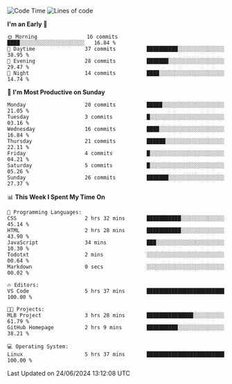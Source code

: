 <!--START_SECTION:waka-->
![Code Time](http://img.shields.io/badge/Code%20Time-191%20hrs%2022%20mins-blue)      ![Lines of code](https://img.shields.io/badge/From%20Hello%20World%20I%27ve%20Written-13.6%20thousand%20lines%20of%20code-blue)

**I'm an Early 🐤** 

```text
🌞 Morning                16 commits          ████░░░░░░░░░░░░░░░░░░░░░   16.84 % 
🌆 Daytime                37 commits          ██████████░░░░░░░░░░░░░░░   38.95 % 
🌃 Evening                28 commits          ███████░░░░░░░░░░░░░░░░░░   29.47 % 
🌙 Night                  14 commits          ████░░░░░░░░░░░░░░░░░░░░░   14.74 % 
```
📅 **I'm Most Productive on Sunday** 

```text
Monday                   20 commits          █████░░░░░░░░░░░░░░░░░░░░   21.05 % 
Tuesday                  3 commits           █░░░░░░░░░░░░░░░░░░░░░░░░   03.16 % 
Wednesday                16 commits          ████░░░░░░░░░░░░░░░░░░░░░   16.84 % 
Thursday                 21 commits          ██████░░░░░░░░░░░░░░░░░░░   22.11 % 
Friday                   4 commits           █░░░░░░░░░░░░░░░░░░░░░░░░   04.21 % 
Saturday                 5 commits           █░░░░░░░░░░░░░░░░░░░░░░░░   05.26 % 
Sunday                   26 commits          ███████░░░░░░░░░░░░░░░░░░   27.37 % 
```


📊 **This Week I Spent My Time On** 

```text
💬 Programming Languages: 
CSS                      2 hrs 32 mins       ███████████░░░░░░░░░░░░░░   45.14 % 
HTML                     2 hrs 28 mins       ███████████░░░░░░░░░░░░░░   43.90 % 
JavaScript               34 mins             ███░░░░░░░░░░░░░░░░░░░░░░   10.30 % 
Todotxt                  2 mins              ░░░░░░░░░░░░░░░░░░░░░░░░░   00.64 % 
Markdown                 0 secs              ░░░░░░░░░░░░░░░░░░░░░░░░░   00.02 % 

🔥 Editors: 
VS Code                  5 hrs 37 mins       █████████████████████████   100.00 % 

🐱‍💻 Projects: 
MLB Project              3 hrs 28 mins       ███████████████░░░░░░░░░░   61.79 % 
GitHub Homepage          2 hrs 9 mins        ██████████░░░░░░░░░░░░░░░   38.21 % 

💻 Operating System: 
Linux                    5 hrs 37 mins       █████████████████████████   100.00 % 
```


 Last Updated on 24/06/2024 13:12:08 UTC
<!--END_SECTION:waka-->
